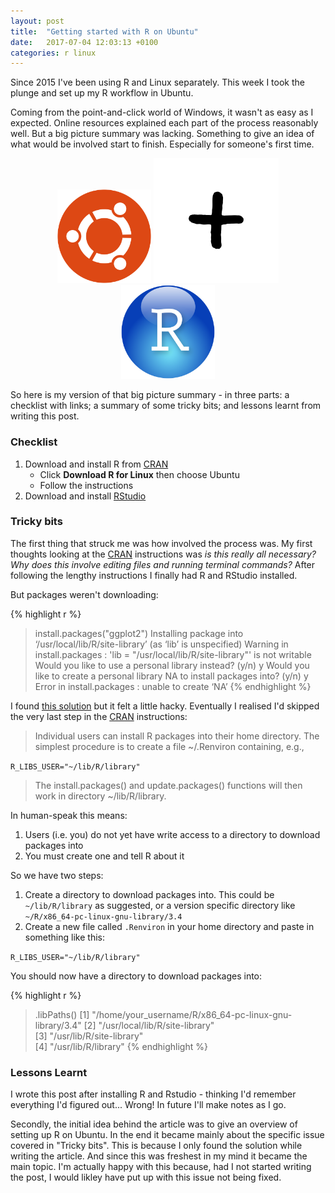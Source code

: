 ```yaml
---
layout: post
title:  "Getting started with R on Ubuntu"
date:   2017-07-04 12:03:13 +0100
categories: r linux
---
```


Since 2015 I've been using R and Linux separately. This week I took the plunge and set up my R workflow in Ubuntu. 

Coming from the point-and-click world of Windows, it wasn't as easy as I expected. Online resources explained each part of the process reasonably well. But a big picture summary was lacking. Something to give an idea of what would be involved start to finish. Especially for someone's first time.

<div style="text-align: center">
	<img src="/assets/ubuntu-ball.jpg" alt="Ubuntu Ball" style="width: 150px;"/>
	<img src="/assets/plus-sign.jpg" alt="Plus sign" style="width: 200px;"/>
	<img src="/assets/RStudio-Ball.jpg" alt="RStudio Ball" style="width: 150px;"/>
</div>

<!-- ![RStudio Ball](/assets/RStudio-Ball.jpg)
![Ubuntu Ball](/assets/ubuntu-ball.jpg) -->

So here is my version of that big picture summary - in three parts: a checklist with links; a summary of some tricky bits; and lessons learnt from writing this post.

### Checklist
1. Download and install R from [CRAN][cran]
	* Click **Download R for Linux** then choose Ubuntu
	* Follow the instructions
1. Download and install [RStudio][RStudio]

### Tricky bits
The first thing that struck me was how involved the process was. My first thoughts looking at the [CRAN][cran] instructions was *is this really all necessary?* *Why does this involve editing files and running terminal commands?* After following the lengthy instructions I finally had R and RStudio installed. 

But packages weren't downloading:

{% highlight r %}
> install.packages("ggplot2")
Installing package into ‘/usr/local/lib/R/site-library’
(as ‘lib’ is unspecified)
Warning in install.packages :
  'lib = "/usr/local/lib/R/site-library"' is not writable
Would you like to use a personal library instead?  (y/n) y
Would you like to create a personal library
NA
to install packages into?  (y/n) y
Error in install.packages : unable to create ‘NA’
{% endhighlight %}

I found [this solution][so-personal-lib] but it felt a little hacky. Eventually I realised I'd skipped  the very last step in the [CRAN][cran] instructions:

> Individual users can install R packages into their home directory. The simplest procedure is to create a file ~/.Renviron containing, e.g.,

`R_LIBS_USER="~/lib/R/library"`

> The install.packages() and update.packages() functions will then work in directory ~/lib/R/library.

In human-speak this means:

1. Users (i.e. you) do not yet have write access to a directory to download packages into
1. You must create one and tell R about it

So we have two steps:

1. Create a directory to download packages into. This could be `~/lib/R/library` as suggested, or a version specific directory like `~/R/x86_64-pc-linux-gnu-library/3.4`
1. Create a new file called `.Renviron` in your home directory and paste in something like this:

`R_LIBS_USER="~/lib/R/library"`

You should now have a directory to download packages into:

{% highlight r %}
> .libPaths()
[1] "/home/your_username/R/x86_64-pc-linux-gnu-library/3.4"
[2] "/usr/local/lib/R/site-library"                 
[3] "/usr/lib/R/site-library"                       
[4] "/usr/lib/R/library" 
{% endhighlight %}

<!-- Dirk Eddelbuettel explains [here][debian-bug]. -->

### Lessons Learnt
I wrote this post after installing R and Rstudio - thinking I'd remember everything I'd figured out... Wrong! In future I'll make notes as I go. 

Secondly, the initial idea behind the article was to give an overview of setting up R on Ubuntu. In the end it became mainly about the specific issue covered in "Tricky bits". This is because I only found the solution while writing the article. And since this was freshest in my mind it became the main topic. I'm actually happy with this because, had I not started writing the post, I would likley have put up with this issue not being fixed.

[cran]: https://cran.r-project.org/
[RStudio]: https://www.rstudio.com/products/rstudio/download/
[so-personal-lib]: https://stackoverflow.com/questions/44861967/r-3-4-1-single-candle-personal-library-path-error-unable-to-create-na
[yt-ubuntu-r]: https://www.youtube.com/watch?v=Nxl7HDUyw0I
[yt-ubuntu-r-rstudio]: https://www.youtube.com/watch?v=kF0-FH-xBiE
[debian-bug]: https://bugs.debian.org/cgi-bin/bugreport.cgi?bug=866768
